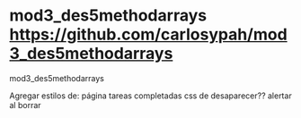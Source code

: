 # mod3_des5methodarrays https://github.com/carlosypah/mod3_des5methodarrays
mod3_des5methodarrays

Agregar estilos de:
    página
    tareas completadas
    css de desaparecer??
    alertar al borrar
    

